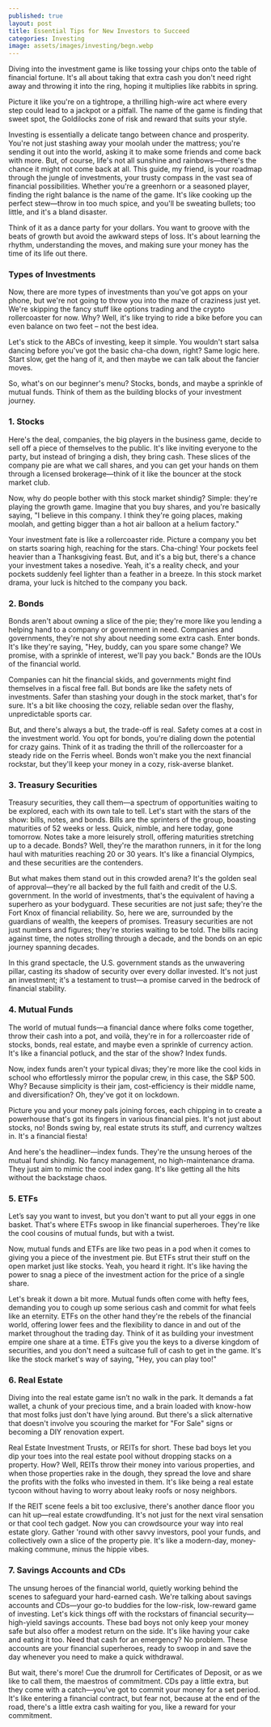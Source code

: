 ```yaml
---
published: true
layout: post
title: Essential Tips for New Investors to Succeed
categories: Investing
image: assets/images/investing/begn.webp
---
```


Diving into the investment game is like tossing your chips onto the table of financial fortune. It's all about taking that extra cash you don't need right away and throwing it into the ring, hoping it multiplies like rabbits in spring.

Picture it like you're on a tightrope, a thrilling high-wire act where every step could lead to a jackpot or a pitfall. The name of the game is finding that sweet spot, the Goldilocks zone of risk and reward that suits your style.

Investing is essentially a delicate tango between chance and prosperity. You're not just stashing away your moolah under the mattress; you're sending it out into the world, asking it to make some friends and come back with more. But, of course, life's not all sunshine and rainbows—there's the chance it might not come back at all.
This guide, my friend, is your roadmap through the jungle of investments, your trusty compass in the vast sea of financial possibilities. Whether you're a greenhorn or a seasoned player, finding the right balance is the name of the game. It's like cooking up the perfect stew—throw in too much spice, and you'll be sweating bullets; too little, and it's a bland disaster.

Think of it as a dance party for your dollars. You want to groove with the beats of growth but avoid the awkward steps of loss. It's about learning the rhythm, understanding the moves, and making sure your money has the time of its life out there.

### Types of Investments
Now, there are more types of investments than you've got apps on your phone, but we're not going to throw you into the maze of craziness just yet. We're skipping the fancy stuff like options trading and the crypto rollercoaster for now. Why? Well, it's like trying to ride a bike before you can even balance on two feet – not the best idea.

Let's stick to the ABCs of investing, keep it simple. You wouldn't start salsa dancing before you've got the basic cha-cha down, right? Same logic here. Start slow, get the hang of it, and then maybe we can talk about the fancier moves.

So, what's on our beginner's menu? Stocks, bonds, and maybe a sprinkle of mutual funds. Think of them as the building blocks of your investment journey.

### 1. Stocks
Here's the deal, companies, the big players in the business game, decide to sell off a piece of themselves to the public. It's like inviting everyone to the party, but instead of bringing a dish, they bring cash. These slices of the company pie are what we call shares, and you can get your hands on them through a licensed brokerage—think of it like the bouncer at the stock market club.

Now, why do people bother with this stock market shindig? Simple: they're playing the growth game. Imagine that you buy shares, and you're basically saying, "I believe in this company. I think they're going places, making moolah, and getting bigger than a hot air balloon at a helium factory."

Your investment fate is like a rollercoaster ride. Picture a company you bet on starts soaring high, reaching for the stars. Cha-ching! Your pockets feel heavier than a Thanksgiving feast. But, and it's a big but, there's a chance your investment takes a nosedive. Yeah, it's a reality check, and your pockets suddenly feel lighter than a feather in a breeze. In this stock market drama, your luck is hitched to the company you back.

### 2. Bonds
Bonds aren't about owning a slice of the pie; they're more like you lending a helping hand to a company or government in need. Companies and governments, they're not shy about needing some extra cash. Enter bonds. It's like they're saying, "Hey, buddy, can you spare some change? We promise, with a sprinkle of interest, we'll pay you back." Bonds are the IOUs of the financial world.

Companies can hit the financial skids, and governments might find themselves in a fiscal free fall. But bonds are like the safety nets of investments. Safer than stashing your dough in the stock market, that's for sure. It's a bit like choosing the cozy, reliable sedan over the flashy, unpredictable sports car.

But, and there's always a but, the trade-off is real. Safety comes at a cost in the investment world. You opt for bonds, you're dialing down the potential for crazy gains. Think of it as trading the thrill of the rollercoaster for a steady ride on the Ferris wheel. Bonds won't make you the next financial rockstar, but they'll keep your money in a cozy, risk-averse blanket.

### 3. Treasury Securities
Treasury securities, they call them—a spectrum of opportunities waiting to be explored, each with its own tale to tell. Let's start with the stars of the show: bills, notes, and bonds. Bills are the sprinters of the group, boasting maturities of 52 weeks or less. Quick, nimble, and here today, gone tomorrow. Notes take a more leisurely stroll, offering maturities stretching up to a decade. Bonds? Well, they're the marathon runners, in it for the long haul with maturities reaching 20 or 30 years. It's like a financial Olympics, and these securities are the contenders.

But what makes them stand out in this crowded arena? It's the golden seal of approval—they're all backed by the full faith and credit of the U.S. government. In the world of investments, that's the equivalent of having a superhero as your bodyguard. These securities are not just safe; they're the Fort Knox of financial reliability.
So, here we are, surrounded by the guardians of wealth, the keepers of promises. Treasury securities are not just numbers and figures; they're stories waiting to be told. The bills racing against time, the notes strolling through a decade, and the bonds on an epic journey spanning decades.

In this grand spectacle, the U.S. government stands as the unwavering pillar, casting its shadow of security over every dollar invested. It's not just an investment; it's a testament to trust—a promise carved in the bedrock of financial stability.

### 4. Mutual Funds
The world of mutual funds—a financial dance where folks come together, throw their cash into a pot, and voilà, they're in for a rollercoaster ride of stocks, bonds, real estate, and maybe even a sprinkle of currency action. It's like a financial potluck, and the star of the show? Index funds.

Now, index funds aren't your typical divas; they're more like the cool kids in school who effortlessly mirror the popular crew, in this case, the S&P 500. Why? Because simplicity is their jam, cost-efficiency is their middle name, and diversification? Oh, they've got it on lockdown.

Picture you and your money pals joining forces, each chipping in to create a powerhouse that's got its fingers in various financial pies. It's not just about stocks, no! Bonds swing by, real estate struts its stuff, and currency waltzes in. It's a financial fiesta!

And here's the headliner—index funds. They're the unsung heroes of the mutual fund shindig. No fancy management, no high-maintenance drama. They just aim to mimic the cool index gang. It's like getting all the hits without the backstage chaos.

### 5. ETFs
Let’s say you want to invest, but you don't want to put all your eggs in one basket. That's where ETFs swoop in like financial superheroes. They're like the cool cousins of mutual funds, but with a twist.

Now, mutual funds and ETFs are like two peas in a pod when it comes to giving you a piece of the investment pie. But ETFs strut their stuff on the open market just like stocks. Yeah, you heard it right. It's like having the power to snag a piece of the investment action for the price of a single share.

Let's break it down a bit more. Mutual funds often come with hefty fees, demanding you to cough up some serious cash and commit for what feels like an eternity. ETFs on the other hand they're the rebels of the financial world, offering lower fees and the flexibility to dance in and out of the market throughout the trading day.
Think of it as building your investment empire one share at a time. ETFs give you the keys to a diverse kingdom of securities, and you don't need a suitcase full of cash to get in the game. It's like the stock market's way of saying, "Hey, you can play too!"

### 6. Real Estate
Diving into the real estate game isn’t no walk in the park. It demands a fat wallet, a chunk of your precious time, and a brain loaded with know-how that most folks just don't have lying around. But there's a slick alternative that doesn't involve you scouring the market for "For Sale" signs or becoming a DIY renovation expert.

Real Estate Investment Trusts, or REITs for short. These bad boys let you dip your toes into the real estate pool without dropping stacks on a property. How? Well, REITs throw their money into various properties, and when those properties rake in the dough, they spread the love and share the profits with the folks who invested in them. It's like being a real estate tycoon without having to worry about leaky roofs or nosy neighbors.

If the REIT scene feels a bit too exclusive, there's another dance floor you can hit up—real estate crowdfunding. It's not just for the next viral sensation or that cool tech gadget. Now you can crowdsource your way into real estate glory. Gather 'round with other savvy investors, pool your funds, and collectively own a slice of the property pie. It's like a modern-day, money-making commune, minus the hippie vibes.

### 7. Savings Accounts and CDs
The unsung heroes of the financial world, quietly working behind the scenes to safeguard your hard-earned cash. We're talking about savings accounts and CDs—your go-to buddies for the low-risk, low-reward game of investing.
Let's kick things off with the rockstars of financial security—high-yield savings accounts. These bad boys not only keep your money safe but also offer a modest return on the side. It's like having your cake and eating it too. Need that cash for an emergency? No problem. These accounts are your financial superheroes, ready to swoop in and save the day whenever you need to make a quick withdrawal.

But wait, there's more! Cue the drumroll for Certificates of Deposit, or as we like to call them, the maestros of commitment. CDs pay a little extra, but they come with a catch—you've got to commit your money for a set period. It's like entering a financial contract, but fear not, because at the end of the road, there's a little extra cash waiting for you, like a reward for your commitment.




